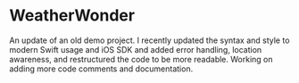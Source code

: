 # WeatherWonder
An update of an old demo project. I recently updated the syntax and style to modern Swift usage and iOS SDK and added error handling, location awareness, and restructured the code to be more readable.
Working on adding more code comments and documentation.
